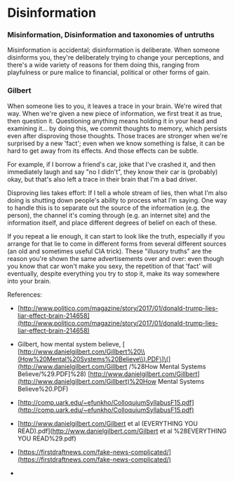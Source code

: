 # Disinformation

### Misinformation, Disinformation and taxonomies of untruths

Misinformation is accidental; disinformation is deliberate.  When someone disinforms you, they're deliberately trying to change your perceptions, and there's a wide variety of reasons for them doing this, ranging from playfulness or pure malice to financial, political or other forms of gain. 

### Gilbert

When someone lies to you, it leaves a trace in your brain. We're wired that way. When we're given a new piece of information, we first treat it as true, then question it. Questioning anything means holding it in your head and examining it... by doing this, we commit thoughts to memory, which persists even after disproving those thoughts. Those traces are stronger when we're surprised by a new 'fact'; even when we know something is false, it can be hard to get away from its effects. And those effects can be subtle.

For example, if I borrow a friend's car, joke that I've crashed it, and then immediately laugh and say "no I didn't", they know their car is \(probably\) okay, but that's also left a trace in their brain that I'm a bad driver.

Disproving lies takes effort: If I tell a whole stream of lies, then what I'm also doing is shutting down people's ability to process what I'm saying. One way to handle this is to separate out the source of the information \(e.g. the person\), the channel it's coming through \(e.g. an internet site\) and the information itself, and place different degrees of belief on each of these.

If you repeat a lie enough, it can start to look like the truth, especially if you arrange for that lie to come in different forms from several different sources \(an old and sometimes useful CIA trick\). These "illusory truths" are the reason you're shown the same advertisements over and over: even though you know that car won't make you sexy, the repetition of that 'fact' will eventually, despite everything you try to stop it, make its way somewhere into your brain.

References:

* [http://www.politico.com/magazine/story/2017/01/donald-trump-lies-liar-effect-brain-214658](http://www.politico.com/magazine/story/2017/01/donald-trump-lies-liar-effect-brain-214658)
* Gilbert, how mental system believe, \[
  [http://www.danielgilbert.com/Gillbert%20\\(How%20Mental%20Systems%20Believe\\).PDF\]\(](http://www.danielgilbert.com/Gillbert /%28How Mental Systems Believe/%29.PDF]%28)
  [http://www.danielgilbert.com/Gillbert](http://www.danielgilbert.com/Gillbert)%20How Mental Systems Believe%20.PDF\)
* [http://comp.uark.edu/~efunkho/ColloquiumSyllabusF15.pdf](http://comp.uark.edu/~efunkho/ColloquiumSyllabusF15.pdf)

* [http://www.danielgilbert.com/Gilbert et al \(EVERYTHING YOU READ\).pdf](http://www.danielgilbert.com/Gilbert et al %28EVERYTHING YOU READ%29.pdf)

* [https://firstdraftnews.com/fake-news-complicated/](https://firstdraftnews.com/fake-news-complicated/)

* 


